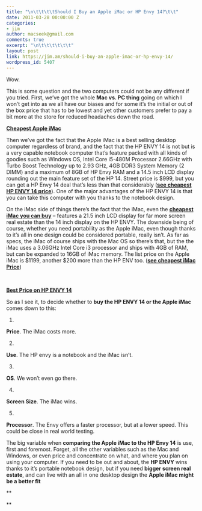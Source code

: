 ```yaml
---
title: "\n\t\t\t\tShould I Buy an Apple iMac or HP Envy 14?\t\t"
date: 2011-03-28 00:00:00 Z
categories:
- jim
author: macseek@gmail.com
comments: true
excerpt: "\n\t\t\t\t\t\t"
layout: post
link: https://jim.am/should-i-buy-an-apple-imac-or-hp-envy-14/
wordpress_id: 5407
---
```


Wow.




This is some question and the two computers could not be any different if you tried. First, we’ve got the whole **Mac vs. PC thing** going on which I won’t get into as we all have our biases and for some it’s the initial or out of the box price that has to be lowest and yet other customers prefer to pay a bit more at the store for reduced headaches down the road.




**[Cheapest Apple iMac](http://www.amazon.com/gp/product/B002QQ8IO6/ref=as_li_ss_tl?ie=UTF8&tag=ramseeker-20&linkCode=as2&camp=1789&creative=390957&creativeASIN=B002QQ8IO6)**




Then we’ve got the fact that the Apple iMac is a best selling desktop computer regardless of brand, and the fact that the HP ENVY 14 is not but is a very capable notebook computer that’s feature packed with all kinds of goodies such as Windows OS, Intel Core i5-480M Processor 2.66GHz with Turbo Boost Technology up to 2.93 GHz, 4GB DDR3 System Memory (2 DIMM) and a maximum of 8GB of HP Envy RAM and a 14.5 inch LCD display rounding out the main feature set of the HP 14. Street price is $999, but you can get a HP Envy 14 deal that’s less than that considerably (**[see cheapest HP ENVY 14 price](http://www.amazon.com/gp/product/B002QQ8IO6/ref=as_li_ss_tl?ie=UTF8&tag=ramseeker-20&linkCode=as2&camp=1789&creative=390957&creativeASIN=B002QQ8IO6)**). One of the major advantages of the HP ENVY 14 is that you can take this computer with you thanks to the notebook design.




On the iMac side of things there’s the fact that the iMac, even the **[cheapest iMac you can buy](http://www.jim.am/)** – features a 21.5 inch LCD display for far more screen real estate than the 14 inch display on the HP ENVY. The downside being of course, whether you need portability as the Apple iMac, even though thanks to it’s all in one design could be considered portable, really isn’t. As far as specs, the iMac of course ships with the Mac OS so there’s that, but the the iMac uses a 3.06GHz Intel Core i3 processor and ships with 4GB of RAM, but can be expanded to 16GB of iMac memory. The list price on the Apple iMac is $1199, another $200 more than the HP ENV too. (**[see cheapest iMac Price](http://www.amazon.com/gp/product/B002QQ8IO6/ref=as_li_ss_tl?ie=UTF8&tag=ramseeker-20&linkCode=as2&camp=1789&creative=390957&creativeASIN=B002QQ8IO6)**)




 




**[Best Price on HP ENVY 14](http://www.amazon.com/gp/product/B002QQ8IO6/ref=as_li_ss_tl?ie=UTF8&tag=ramseeker-20&linkCode=as2&camp=1789&creative=390957&creativeASIN=B002QQ8IO6)**




So as I see it, to decide whether to **buy the HP ENVY 14 or the Apple iMac** comes down to this:






  1. 


**Price**. The iMac costs more.





  2. 


**Use**. The HP envy is a notebook and the iMac isn’t.





  3. 


**OS**. We won’t even go there.





  4. 


**Screen Size**. The iMac wins.





  5. 


**Processor**. The Envy offers a faster processor, but at a lower speed. This could be close in real world testing.







The big variable when **comparing the Apple iMac to the HP Envy 14** is use, first and foremost. Forget, all the other variables such as the Mac and Windows, or even price and concentrate on what, and where you plan on using your computer. If you need to be out and about, the **HP ENVY** wins thanks to it’s portable notebook design, but if you need **bigger screen real estate**, and can live with an all in one desktop design the **Apple iMac might be a better fit**




**




**


		
